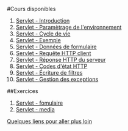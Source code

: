 #Cours disponibles

1. [Servlet - Introduction](chapitre1.html)
2. [Servlet - Paramètrage de l'environnement](chapitre2.html)
3. [Servlet - Cycle de vie](chapitre3.html)
4. [Servlet - Exemple](chapitre4.html)
5. [Servlet - Données de formulaire](chapitre5.html)
6. [Servlet - Requête HTTP client](chapitre6.html)
7. [Servlet - Réponse HTTP du serveur](chapitre7.html)
8. [Servlet - Codes d'état HTTP](chapitre8.html)
9. [Servlet - Écriture de filtres](chapitre9.html)
10. [Servlet - Gestion des exceptions](chapitre10.html)



##Exercices

1. [Servlet - fomulaire](exercice1.html)
2. [Servlet - media](exercice2.html)

<div style="display:none">
2. Servlet - JDBC
2. Servlet - token
3. Servlet - Jquery
4. Servlet - 
</div>

[Quelques liens pour aller plus loin](annexes.html)

